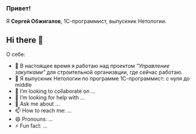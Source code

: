 ### Привет!

Я **Сергей Обжигалов**, 1С-программист, выпускник Нетологии.


## Hi there 👋



О себе:
 
- 🔭 В настоящее время я работаю над проектом *"Управление закупками"* для строительной организвции, где сейчас работаю.
- 🌱 Я выпускник Нетологии по программе 1С-программист: с нуля до middle
- 👯 I’m looking to collaborate on ...
- 🤔 I’m looking for help with ...
- 💬 Ask me about ...
- 📫 How to reach me: ...
- 😄 Pronouns: ...
- ⚡ Fun fact: ...

